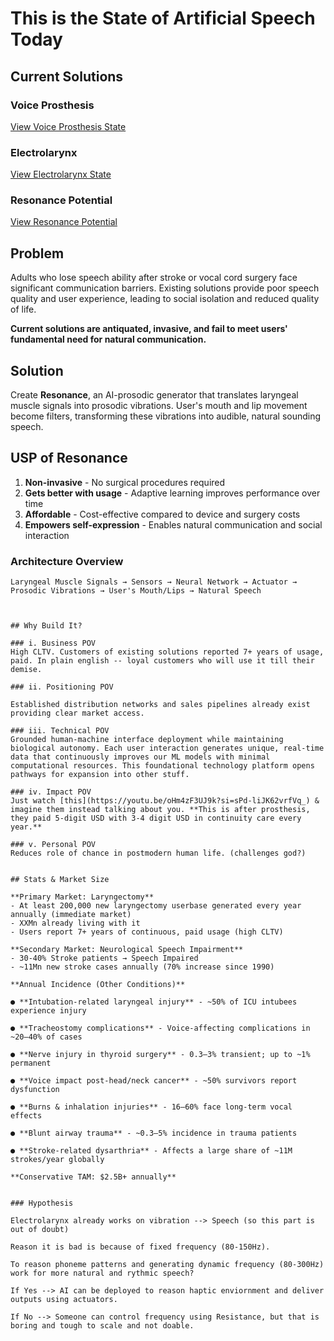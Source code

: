# This is the State of Artificial Speech Today

## Current Solutions

### Voice Prosthesis
[View Voice Prosthesis State](https://drive.google.com/file/d/1EjtT3OkSbqxznwgjxbiLoBjMxN2qiCe1/view?usp=drivesdk)

### Electrolarynx
[View Electrolarynx State](https://drive.google.com/file/d/1EczeOOBIwngx5oHyzh7eK3IvV_FUtL4N/view?usp=drivesdk)

### Resonance Potential
[View Resonance Potential](https://drive.google.com/file/d/1EgorI2azDlFgtXu3mQayFJLDJ2fJesm9/view?usp=drivesdk)

## Problem

Adults who lose speech ability after stroke or vocal cord surgery face significant communication barriers. Existing solutions provide poor speech quality and user experience, leading to social isolation and reduced quality of life.

**Current solutions are antiquated, invasive, and fail to meet users' fundamental need for natural communication.**

## Solution

Create **Resonance**, an AI-prosodic generator that translates laryngeal muscle signals into prosodic vibrations. User's mouth and lip movement become filters, transforming these vibrations into audible, natural sounding speech.

## USP of Resonance

1. **Non-invasive** - No surgical procedures required
2. **Gets better with usage** - Adaptive learning improves performance over time  
3. **Affordable** - Cost-effective compared to device and surgery costs
4. **Empowers self-expression** - Enables natural communication and social interaction

### Architecture Overview
```
Laryngeal Muscle Signals → Sensors → Neural Network → Actuator → Prosodic Vibrations → User's Mouth/Lips → Natural Speech



## Why Build It?

### i. Business POV
High CLTV. Customers of existing solutions reported 7+ years of usage, paid. In plain english -- loyal customers who will use it till their demise.

### ii. Positioning POV

Established distribution networks and sales pipelines already exist providing clear market access.

### iii. Technical POV
Grounded human-machine interface deployment while maintaining biological autonomy. Each user interaction generates unique, real-time data that continuously improves our ML models with minimal computational resources. This foundational technology platform opens pathways for expansion into other stuff.

### iv. Impact POV
Just watch [this](https://youtu.be/oHm4zF3UJ9k?si=sPd-liJK62vrfVq_) & imagine them instead talking about you. **This is after prosthesis, they paid 5-digit USD with 3-4 digit USD in continuity care every year.**

### v. Personal POV
Reduces role of chance in postmodern human life. (challenges god?)


## Stats & Market Size

**Primary Market: Laryngectomy**
- At least 200,000 new laryngectomy userbase generated every year annually (immediate market)
- XXMn already living with it
- Users report 7+ years of continuous, paid usage (high CLTV)

**Secondary Market: Neurological Speech Impairment**
- 30-40% Stroke patients → Speech Impaired
- ~11Mn new stroke cases annually (70% increase since 1990)

**Annual Incidence (Other Conditions)**

● **Intubation-related laryngeal injury** - ~50% of ICU intubees experience injury

● **Tracheostomy complications** - Voice-affecting complications in ~20–40% of cases

● **Nerve injury in thyroid surgery** - 0.3–3% transient; up to ~1% permanent

● **Voice impact post-head/neck cancer** - ~50% survivors report dysfunction

● **Burns & inhalation injuries** - 16–60% face long-term vocal effects

● **Blunt airway trauma** - ~0.3–5% incidence in trauma patients

● **Stroke-related dysarthria** - Affects a large share of ~11M strokes/year globally

**Conservative TAM: $2.5B+ annually**


### Hypothesis

Electrolarynx already works on vibration --> Speech (so this part is out of doubt) 

Reason it is bad is because of fixed frequency (80-150Hz). 

To reason phoneme patterns and generating dynamic frequency (80-300Hz) work for more natural and rythmic speech?

If Yes --> AI can be deployed to reason haptic enviornment and deliver outputs using actuators.

If No --> Someone can control frequency using Resistance, but that is boring and tough to scale and not doable. 

